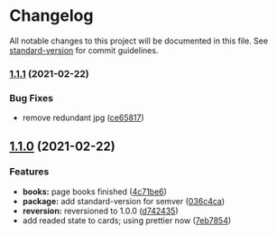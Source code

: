 # Changelog

All notable changes to this project will be documented in this file. See [standard-version](https://github.com/conventional-changelog/standard-version) for commit guidelines.

### [1.1.1](https://github.com/gatsbyjs/gatsby-starter-default/compare/v1.1.0...v1.1.1) (2021-02-22)


### Bug Fixes

* remove redundant jpg ([ce65817](https://github.com/gatsbyjs/gatsby-starter-default/commit/ce65817e79979af093765924e3b08769b4372cd9))

## [1.1.0](https://github.com/gatsbyjs/gatsby-starter-default/compare/v0.0.0...v1.1.0) (2021-02-22)


### Features

* **books:** page books finished ([4c71be6](https://github.com/gatsbyjs/gatsby-starter-default/commit/4c71be67295a61ce63e5fc5ca8fa4a1e26b9a50c))
* **package:** add standard-version for semver ([036c4ca](https://github.com/gatsbyjs/gatsby-starter-default/commit/036c4ca791602d9880a38806b44bb8378424d7f9))
* **reversion:** reversioned to 1.0.0 ([d742435](https://github.com/gatsbyjs/gatsby-starter-default/commit/d7424350f4724280387a202541907c20e9cc644e))
* add readed state to cards; using prettier now ([7eb7854](https://github.com/gatsbyjs/gatsby-starter-default/commit/7eb7854d6168f36d7a825f6fed13f53dc4130f31))
